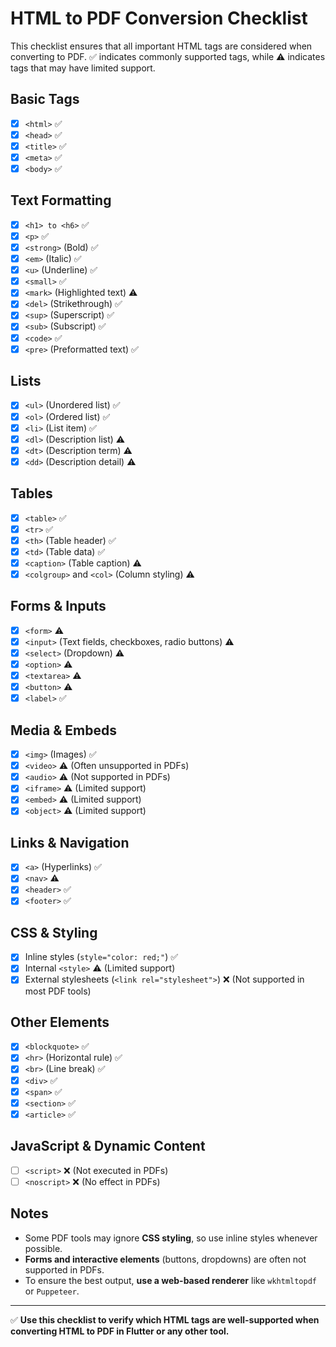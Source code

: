 # HTML to PDF Conversion Checklist

This checklist ensures that all important HTML tags are considered when converting to PDF. ✅ indicates commonly supported tags, while ⚠️ indicates tags that may have limited support.

## **Basic Tags**
- [x] `<html>` ✅
- [x] `<head>` ✅
- [x] `<title>` ✅
- [x] `<meta>` ✅
- [x] `<body>` ✅

## **Text Formatting**
- [x] `<h1> to <h6>` ✅
- [x] `<p>` ✅
- [x] `<strong>` (Bold) ✅
- [x] `<em>` (Italic) ✅
- [x] `<u>` (Underline) ✅
- [x] `<small>` ✅
- [x] `<mark>` (Highlighted text) ⚠️
- [x] `<del>` (Strikethrough) ✅
- [x] `<sup>` (Superscript) ✅
- [x] `<sub>` (Subscript) ✅
- [x] `<code>` ✅
- [x] `<pre>` (Preformatted text) ✅

## **Lists**
- [x] `<ul>` (Unordered list) ✅
- [x] `<ol>` (Ordered list) ✅
- [x] `<li>` (List item) ✅
- [x] `<dl>` (Description list) ⚠️
- [x] `<dt>` (Description term) ⚠️
- [x] `<dd>` (Description detail) ⚠️

## **Tables**
- [x] `<table>` ✅
- [x] `<tr>` ✅
- [x] `<th>` (Table header) ✅
- [x] `<td>` (Table data) ✅
- [x] `<caption>` (Table caption) ⚠️
- [x] `<colgroup>` and `<col>` (Column styling) ⚠️

## **Forms & Inputs**
- [x] `<form>` ⚠️
- [x] `<input>` (Text fields, checkboxes, radio buttons) ⚠️
- [x] `<select>` (Dropdown) ⚠️
- [x] `<option>` ⚠️
- [x] `<textarea>` ⚠️
- [x] `<button>` ⚠️
- [x] `<label>` ✅

## **Media & Embeds**
- [x] `<img>` (Images) ✅
- [x] `<video>` ⚠️ (Often unsupported in PDFs)
- [x] `<audio>` ⚠️ (Not supported in PDFs)
- [x] `<iframe>` ⚠️ (Limited support)
- [x] `<embed>` ⚠️ (Limited support)
- [x] `<object>` ⚠️ (Limited support)

## **Links & Navigation**
- [x] `<a>` (Hyperlinks) ✅
- [x] `<nav>` ⚠️
- [x] `<header>` ✅
- [x] `<footer>` ✅

## **CSS & Styling**
- [x] Inline styles (`style="color: red;"`) ✅
- [x] Internal `<style>` ⚠️ (Limited support)
- [x] External stylesheets (`<link rel="stylesheet">`) ❌ (Not supported in most PDF tools)

## **Other Elements**
- [x] `<blockquote>` ✅
- [x] `<hr>` (Horizontal rule) ✅
- [x] `<br>` (Line break) ✅
- [x] `<div>` ✅
- [x] `<span>` ✅
- [x] `<section>` ✅
- [x] `<article>` ✅

## **JavaScript & Dynamic Content**
- [ ] `<script>` ❌ (Not executed in PDFs)
- [ ] `<noscript>` ❌ (No effect in PDFs)

## **Notes**
- Some PDF tools may ignore **CSS styling**, so use inline styles whenever possible.
- **Forms and interactive elements** (buttons, dropdowns) are often not supported in PDFs.
- To ensure the best output, **use a web-based renderer** like `wkhtmltopdf` or `Puppeteer`.

---

✅ **Use this checklist to verify which HTML tags are well-supported when converting HTML to PDF in Flutter or any other tool.**
